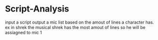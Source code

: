 # Script-Analysis
input a script output a mic list based on the amout of lines a character has. ex in shrek the musical shrek has the most amout of lines so he will be assiagned to mic 1
